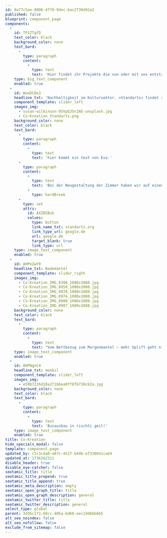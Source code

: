 ```yaml
---
id: 0a77c5ae-9006-4f78-9dec-bac2730d92a2
published: false
blueprint: component_page
components:
  -
    id: TFSZTgfD
    text_color: black
    background_color: none
    text_bard:
      -
        type: paragraph
        content:
          -
            type: text
            text: 'Hier findet ihr Projekte die von oder mit uns entstanden sind.'
    type: big_text_component
    enabled: true
  -
    id: WueDC8o3
    headline_txt: 'Nachhaltigkeit im Kultursektor. >Standarts< findet raus wie das geht.'
    component_template: slider_left
    images_img:
      - susan-wilkinson-95VpQJOr2AE-unsplash.jpg
      - Co-Kreation_Standarts.png
    background_color: none
    text_color: black
    text_bard:
      -
        type: paragraph
        content:
          -
            type: text
            text: 'hier kommt ein text von Eva.'
      -
        type: paragraph
        content:
          -
            type: text
            text: 'Bei der Neugestaltung der Zimmer haben wir auf einen nachhaltigen Mix aus stilvoll aufgearbeiteten Einzelstücken, eigenen Produktdesigns und Kollaboration mit Designern geachtet. Jedes Quartier wird mit viel Liebe zu einem individuellen Rückzugsort.'
          -
            type: hardBreak
      -
        type: set
        attrs:
          id: AXZB5Buk
          values:
            type: button
            link_name_txt: standarts.org
            link_type_url: google.de
            url: google.de
            target_blank: true
            link_type: url
    type: image_text_component
    enabled: true
  -
    id: AHPeZwY0
    headline_txt: Bademäntel
    component_template: slider_right
    images_img:
      - Co-Kreation_IMG_8308_1080x1080.jpg
      - Co-Kreation_IMG_8959_1080x1080.jpg
      - Co-Kreation_IMG_8970_1080x1080.jpg
      - Co-Kreation_IMG_8974_1080x1080.jpg
      - Co-Kreation_IMG_8980_1080x1080.jpg
      - Co-Kreation_IMG_8987_1080x1080.jpg
    background_color: none
    text_color: black
    text_bard:
      -
        type: paragraph
        content:
          -
            type: text
            text: "Vom Bettbezug zum Morgenmantel – mehr Uplift geht nicht. Was heute die Jogginghose ist, wird morgens der Mantel. Mit diesem Einzelstück startest Du ungezwungen in den Tag.\_"
    type: image_text_component
    enabled: true
  -
    id: 8HPWgnC4
    headline_txt: moebil
    component_template: slider_left
    images_img:
      - e59b7226d10a271b6ea9ff8fb710cb2a.jpg
    background_color: none
    text_color: black
    text_bard:
      -
        type: paragraph
        content:
          -
            type: text
            text: 'Busausbau in rischti geil!'
    type: image_text_component
    enabled: true
title: Co-Kreation
hide_specials_modal: false
template: component_page
updated_by: c5c3cda0-a87c-4527-b49b-ef338041cae9
updated_at: 1736262311
disable_header: true
disable_eye-catcher: false
seotamic_title: title
seotamic_title_prepend: true
seotamic_title_append: true
seotamic_meta_description: empty
seotamic_open_graph_title: title
seotamic_open_graph_description: general
seotamic_twitter_title: title
seotamic_twitter_description: general
select_type: global
parent: 3d3bc1f1-69cc-405a-bd68-eec19d6bb6b5
alt_seo_noindex: false
alt_seo_nofollow: false
exclude_from_sitemap: false
---
```

